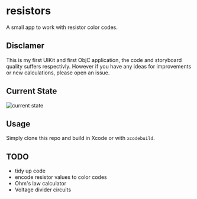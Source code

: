 # resistors
A small app to work with resistor color codes.

## Disclamer
This is my first UIKit and first ObjC application, the code and storyboard quality suffers respectivly. However if you have any ideas for improvements or new calculations, please open an issue. 

## Current State
![current state](https://s2.loli.net/2021/12/27/HKNFUo5a8xIYOwf.png)

## Usage 
Simply clone this repo and build in Xcode or with ```xcodebuild```.

## TODO
- tidy up code
- encode resistor values to color codes
- Ohm's law calculator
- Voltage divider circuits
